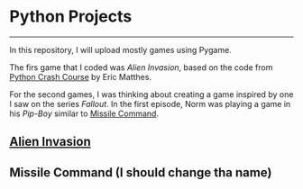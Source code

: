 # Python Projects 
---
In this repository, I will upload mostly games using Pygame. 

The firs game that I coded was _Alien Invasion_, based on the code from [Python Crash Course](https://www.amazon.com/dp/1718502702?ref=emc_s_m_5_i_atc) by Eric Matthes. 

For the second games, I was thinking about creating a game inspired by one I saw on the series _Fallout_. In the first episode, Norm was playing a game in his _Pip-Boy_ similar to [Missile Command](https://en.wikipedia.org/wiki/Missile_Command).

## [Alien Invasion](https://github.com/EnzoRg/python-projects/tree/main/alien_invasion)

## Missile Command (I should change tha name)
